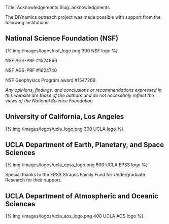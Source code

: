 Title: Acknowledgements
Slug: acknowledgments

The DIYnamics outreach project was made possible with support from the
following institutions:

## National Science Foundation (NSF)

{% img /images/logos/nsf_logo.png 300 NSF logo %}

NSF AGS-PRF #1524866

NSF AGS-PRF #1624740

NSF Geophysics Program award #1547269

*Any opinions, findings, and conclusions or recommendations expressed
in this website are those of the authors and do not necessarily
reflect the views of the National Science Foundation*

## University of California, Los Angeles

{% img /images/logos/ucla_logo.png 300 UCLA logo %}

## UCLA Department of Earth, Planetary, and Space Sciences

{% img /images/logos/ucla_epss_logo.png 600 UCLA EPSS logo %}

Special thanks to the EPSS Strauss Family Fund for Undergraduate
Research for their support.

## UCLA Department of Atmospheric and Oceanic Sciences

{% img /images/logos/ucla_aos_logo.png 400 UCLA AOS logo %}
